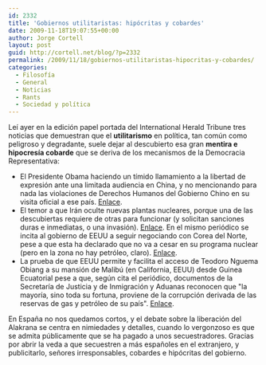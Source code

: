 ```yaml
---
id: 2332
title: 'Gobiernos utilitaristas: hipócritas y cobardes'
date: 2009-11-18T19:07:55+00:00
author: Jorge Cortell
layout: post
guid: http://cortell.net/blog/?p=2332
permalink: /2009/11/18/gobiernos-utilitaristas-hipocritas-y-cobardes/
categories:
  - Filosofí­a
  - General
  - Noticias
  - Rants
  - Sociedad y polí­tica
---
```

Leí ayer en la edición papel portada del International Herald Tribune tres noticias que demuestran que el **utilitarismo** en política, tan común como peligroso y degradante, suele dejar al descubierto esa gran **mentira e hipocresía cobarde** que se deriva de los mecanismos de la Democracia Representativa:

  * El Presidente Obama haciendo un tímido llamamiento a la libertad de expresión ante una limitada audiencia en China, y no mencionando para nada las violaciones de Derechos Humanos del Gobierno Chino en su visita oficial a ese país. <a title="http://www.nytimes.com/2009/11/17/world/asia/17shanghai.html?scp=1&sq=in%20china,%20Obama%20gets%20limited&st=cse" href="http://www.nytimes.com/2009/11/17/world/asia/17shanghai.html?scp=1&sq=in%20china,%20Obama%20gets%20limited&st=cse" target="_blank">Enlace</a>.
  * El temor a que Irán oculte nuevas plantas nucleares, porque una de las descubiertas requiere de otras para funcionar (y solicitan sanciones duras e inmediatas, o una invasión). <a title="http://www.nytimes.com/2009/11/17/world/middleeast/17nuke.html?_r=1&scp=1&sq=inspectors%20fear%20iran%20is%20hiding&st=cse" href="http://www.nytimes.com/2009/11/17/world/middleeast/17nuke.html?_r=1&scp=1&sq=inspectors%20fear%20iran%20is%20hiding&st=cse" target="_blank">Enlace</a>. En el mismo periódico se incita al gobierno de EEUU a seguir negociando con Corea del Norte, pese a que esta ha declarado que no va a cesar en su programa nuclear (pero en la zona no hay petróleo, claro). <a title="http://www.nytimes.com/2009/11/17/opinion/17iht-edlankov.html?scp=2&sq=North%20Korea%20nuclear&st=cse" href="http://www.nytimes.com/2009/11/17/opinion/17iht-edlankov.html?scp=2&sq=North%20Korea%20nuclear&st=cse" target="_blank">Enlace</a>.
  * La prueba de que EEUU permite y facilita el acceso de Teodoro Nguema Obiang a su mansión de Malibú (en California, EEUU) desde Guinea Ecuatorial pese a que, según cita el periódico, documentos de la Secretaría de Justicia y de Inmigración y Aduanas reconocen que "la mayoría, sino toda su fortuna, proviene de la corrupción derivada de las reservas de gas y petróleo de su país". <a title="http://www.nytimes.com/2009/11/17/us/17visa.html?scp=1&sq=welcoming%20rich%20African%20official&st=cse" href="http://www.nytimes.com/2009/11/17/us/17visa.html?scp=1&sq=welcoming%20rich%20African%20official&st=cse" target="_blank">Enlace</a>.

En España no nos quedamos cortos, y el debate sobre la liberación del Alakrana se centra en nimiedades y detalles, cuando lo vergonzoso es que se admita públicamente que se ha pagado a unos secuestradores. Gracias por abrir la veda a que secuestren a más españoles en el extranjero, y publicitarlo, señores irresponsables, cobardes e hipócritas del gobierno.